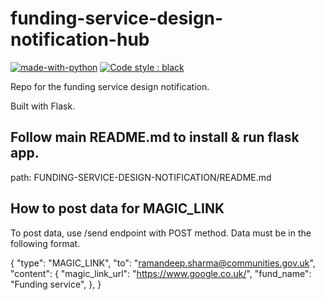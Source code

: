 # funding-service-design-notification-hub

[![made-with-python](https://img.shields.io/badge/Made%20with-Python-1f425f.svg)](https://www.python.org/)
[![Code style : black](https://img.shields.io/badge/code%20style-black-000000.svg)](https://github.com/psf/black)

Repo for the funding service design notification.

Built with Flask.

## Follow main README.md to install & run flask app. 
path: FUNDING-SERVICE-DESIGN-NOTIFICATION/README.md

## How to post data for MAGIC_LINK
To post data, use /send endpoint with POST method. Data must be in the following format.

{
    "type": "MAGIC_LINK",
    "to": "ramandeep.sharma@communities.gov.uk",
    "content": {
        "magic_link_url": "https://www.google.co.uk/",
        "fund_name": "Funding service",
    },
}
